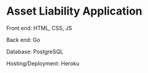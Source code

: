 # Asset Liability Application
Front end: HTML, CSS, JS

Back end: Go

Database: PostgreSQL

Hosting/Deployment: Heroku